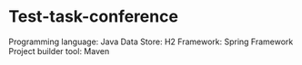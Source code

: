 # Test-task-conference

Programming	language: Java
Data Store: H2 
Framework: Spring	Framework
Project	builder	tool: Maven
